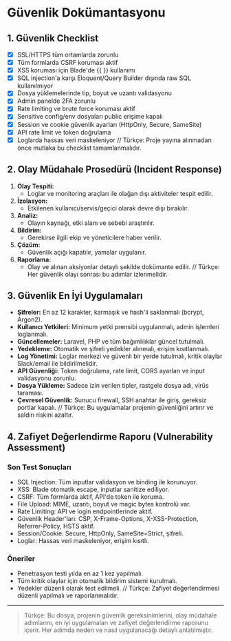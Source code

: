 # Güvenlik Dokümantasyonu

## 1. Güvenlik Checklist

- [x] SSL/HTTPS tüm ortamlarda zorunlu
- [x] Tüm formlarda CSRF koruması aktif
- [x] XSS koruması için Blade'de {{ }} kullanımı
- [x] SQL injection'a karşı Eloquent/Query Builder dışında raw SQL kullanılmıyor
- [x] Dosya yüklemelerinde tip, boyut ve uzantı validasyonu
- [x] Admin panelde 2FA zorunlu
- [x] Rate limiting ve brute force koruması aktif
- [x] Sensitive config/env dosyaları public erişime kapalı
- [x] Session ve cookie güvenlik ayarları (HttpOnly, Secure, SameSite)
- [x] API rate limit ve token doğrulama
- [x] Loglarda hassas veri maskeleniyor
// Türkçe: Proje yayına alınmadan önce mutlaka bu checklist tamamlanmalıdır.

## 2. Olay Müdahale Prosedürü (Incident Response)

1. **Olay Tespiti:**
   - Loglar ve monitoring araçları ile olağan dışı aktiviteler tespit edilir.
2. **İzolasyon:**
   - Etkilenen kullanıcı/servis/geçici olarak devre dışı bırakılır.
3. **Analiz:**
   - Olayın kaynağı, etki alanı ve sebebi araştırılır.
4. **Bildirim:**
   - Gerekirse ilgili ekip ve yöneticilere haber verilir.
5. **Çözüm:**
   - Güvenlik açığı kapatılır, yamalar uygulanır.
6. **Raporlama:**
   - Olay ve alınan aksiyonlar detaylı şekilde dokümante edilir.
// Türkçe: Her güvenlik olayı sonrası bu adımlar izlenmelidir.

## 3. Güvenlik En İyi Uygulamaları

- **Şifreler:** En az 12 karakter, karmaşık ve hash'li saklanmalı (bcrypt, Argon2).
- **Kullanıcı Yetkileri:** Minimum yetki prensibi uygulanmalı, admin işlemleri loglanmalı.
- **Güncellemeler:** Laravel, PHP ve tüm bağımlılıklar güncel tutulmalı.
- **Yedekleme:** Otomatik ve şifreli yedekler alınmalı, erişim kısıtlanmalı.
- **Log Yönetimi:** Loglar merkezi ve güvenli bir yerde tutulmalı, kritik olaylar Slack/email ile bildirilmelidir.
- **API Güvenliği:** Token doğrulama, rate limit, CORS ayarları ve input validasyonu zorunlu.
- **Dosya Yükleme:** Sadece izin verilen tipler, rastgele dosya adı, virüs taraması.
- **Çevresel Güvenlik:** Sunucu firewall, SSH anahtar ile giriş, gereksiz portlar kapalı.
// Türkçe: Bu uygulamalar projenin güvenliğini artırır ve saldırı riskini azaltır.

## 4. Zafiyet Değerlendirme Raporu (Vulnerability Assessment)

### Son Test Sonuçları
- SQL Injection: Tüm inputlar validasyon ve binding ile korunuyor.
- XSS: Blade otomatik escape, inputlar sanitize ediliyor.
- CSRF: Tüm formlarda aktif, API'de token ile koruma.
- File Upload: MIME, uzantı, boyut ve magic bytes kontrolü var.
- Rate Limiting: API ve login endpointlerinde aktif.
- Güvenlik Header'ları: CSP, X-Frame-Options, X-XSS-Protection, Referrer-Policy, HSTS aktif.
- Session/Cookie: Secure, HttpOnly, SameSite=Strict, şifreli.
- Loglar: Hassas veri maskeleniyor, erişim kısıtlı.

### Öneriler
- Penetrasyon testi yılda en az 1 kez yapılmalı.
- Tüm kritik olaylar için otomatik bildirim sistemi kurulmalı.
- Yedekler düzenli olarak test edilmeli.
// Türkçe: Zafiyet değerlendirmesi düzenli yapılmalı ve raporlanmalıdır.

---

> Türkçe: Bu dosya, projenin güvenlik gereksinimlerini, olay müdahale adımlarını, en iyi uygulamaları ve zafiyet değerlendirme raporunu içerir. Her adımda neden ve nasıl uygulanacağı detaylı anlatılmıştır. 